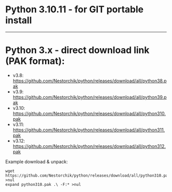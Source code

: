 # Python 3.10.11 - for GIT portable install
---
# Python 3.x - direct download link (PAK format):

- v3.8: https://github.com/Nestorchik/python/releases/download/all/python38.pak
- v3.9: https://github.com/Nestorchik/python/releases/download/all/python39.pak
- v3.10: https://github.com/Nestorchik/python/releases/download/all/python310.pak
- v3.11: https://github.com/Nestorchik/python/releases/download/all/python311.pak
- v3.12: https://github.com/Nestorchik/python/releases/download/all/python312.pak

Example download & unpack:

```
wget https://github.com/Nestorchik/python/releases/download/all/python310.pak >nul
expand python310.pak .\ -F:* >nul
```
